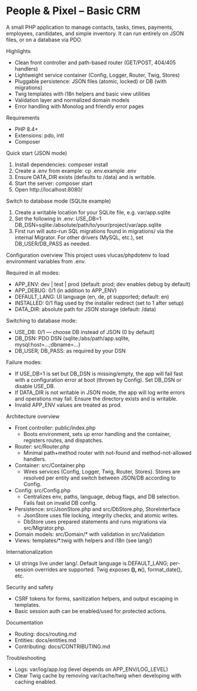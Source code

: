 # People & Pixel – Basic CRM

A small PHP application to manage contacts, tasks, times, payments, employees, candidates, and simple inventory. It can run entirely on JSON files, or on a database via PDO.

Highlights
- Clean front controller and path-based router (GET/POST, 404/405 handlers)
- Lightweight service container (Config, Logger, Router, Twig, Stores)
- Pluggable persistence: JSON files (atomic, locked) or DB (with migrations)
- Twig templates with i18n helpers and basic view utilities
- Validation layer and normalized domain models
- Error handling with Monolog and friendly error pages

Requirements
- PHP 8.4+
- Extensions: pdo, intl
- Composer

Quick start (JSON mode)
1. Install dependencies:
   composer install
2. Create a .env from example:
   cp .env.example .env
3. Ensure DATA_DIR exists (defaults to <project>/data) and is writable.
4. Start the server:
   composer start
5. Open http://localhost:8080/

Switch to database mode (SQLite example)
1. Create a writable location for your SQLite file, e.g. var/app.sqlite
2. Set the following in .env:
   USE_DB=1
   DB_DSN=sqlite:/absolute/path/to/your/project/var/app.sqlite
3. First run will auto-run SQL migrations found in migrations/ via the internal Migrator. For other drivers (MySQL, etc.), set DB_USER/DB_PASS as needed.

Configuration overview
This project uses vlucas/phpdotenv to load environment variables from .env.

Required in all modes:
- APP_ENV: dev | test | prod (default: prod; dev enables debug by default)
- APP_DEBUG: 0/1 (in addition to APP_ENV)
- DEFAULT_LANG: UI language (en, de, pt supported; default: en)
- INSTALLED: 0/1 flag used by the installer redirect (set to 1 after setup)
- DATA_DIR: absolute path for JSON storage (default: <project>/data)

Switching to database mode:
- USE_DB: 0/1 — choose DB instead of JSON (0 by default)
- DB_DSN: PDO DSN (sqlite:/abs/path/app.sqlite, mysql:host=...;dbname=...)
- DB_USER, DB_PASS: as required by your DSN

Failure modes:
- If USE_DB=1 is set but DB_DSN is missing/empty, the app will fail fast with a configuration error at boot (thrown by Config). Set DB_DSN or disable USE_DB.
- If DATA_DIR is not writable in JSON mode, the app will log write errors and operations may fail. Ensure the directory exists and is writable.
- Invalid APP_ENV values are treated as prod.

Architecture overview
- Front controller: public/index.php
  - Boots environment, sets up error handling and the container, registers routes, and dispatches.
- Router: src/Router.php
  - Minimal path+method router with not-found and method-not-allowed handlers.
- Container: src/Container.php
  - Wires services (Config, Logger, Twig, Router, Stores). Stores are resolved per entity and switch between JSON/DB according to Config.
- Config: src/Config.php
  - Centralizes env, paths, language, debug flags, and DB selection. Fails fast on invalid DB config.
- Persistence: src/JsonStore.php and src/DbStore.php, StoreInterface
  - JsonStore uses file locking, integrity checks, and atomic writes.
  - DbStore uses prepared statements and runs migrations via src/Migrator.php.
- Domain models: src/Domain/* with validation in src/Validation
- Views: templates/*.twig with helpers and i18n (see lang/)

Internationalization
- UI strings live under lang/. Default language is DEFAULT_LANG; per-session overrides are supported. Twig exposes __(), n__(), format_date(), etc.

Security and safety
- CSRF tokens for forms, sanitization helpers, and output escaping in templates.
- Basic session auth can be enabled/used for protected actions.

Documentation
- Routing: docs/routing.md
- Entities: docs/entities.md
- Contributing: docs/CONTRIBUTING.md

Troubleshooting
- Logs: var/log/app.log (level depends on APP_ENV/LOG_LEVEL)
- Clear Twig cache by removing var/cache/twig when developing with caching enabled.

